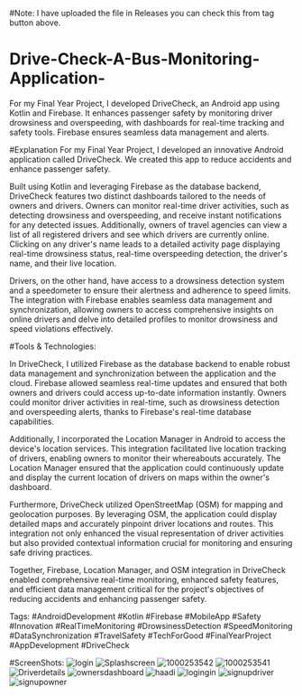 #Note:
I have uploaded the file in Releases you can check this from tag button above.


# Drive-Check-A-Bus-Monitoring-Application-
 For my Final Year Project, I developed DriveCheck, an Android app using Kotlin and Firebase. It enhances passenger safety by monitoring driver drowsiness and overspeeding, with dashboards for real-time tracking and safety tools. Firebase ensures seamless data management and alerts.

 #Explanation
For my Final Year Project, I developed an innovative Android application called DriveCheck. We created this app to reduce accidents and enhance passenger safety.

Built using Kotlin and leveraging Firebase as the database backend, DriveCheck features two distinct dashboards tailored to the needs of owners and drivers. Owners can monitor real-time driver activities, such as detecting drowsiness and overspeeding, and receive instant notifications for any detected issues. Additionally, owners of travel agencies can view a list of all registered drivers and see which drivers are currently online. Clicking on any driver's name leads to a detailed activity page displaying real-time drowsiness status, real-time overspeeding detection, the driver's name, and their live location.

Drivers, on the other hand, have access to a drowsiness detection system and a speedometer to ensure their alertness and adherence to speed limits. The integration with Firebase enables seamless data management and synchronization, allowing owners to access comprehensive insights on online drivers and delve into detailed profiles to monitor drowsiness and speed violations effectively.

#Tools & Technologies:

In DriveCheck, I utilized Firebase as the database backend to enable robust data management and synchronization between the application and the cloud. Firebase allowed seamless real-time updates and ensured that both owners and drivers could access up-to-date information instantly. Owners could monitor driver activities in real-time, such as drowsiness detection and overspeeding alerts, thanks to Firebase's real-time database capabilities.

Additionally, I incorporated the Location Manager in Android to access the device's location services. This integration facilitated live location tracking of drivers, enabling owners to monitor their whereabouts accurately. The Location Manager ensured that the application could continuously update and display the current location of drivers on maps within the owner's dashboard.

Furthermore, DriveCheck utilized OpenStreetMap (OSM) for mapping and geolocation purposes. By leveraging OSM, the application could display detailed maps and accurately pinpoint driver locations and routes. This integration not only enhanced the visual representation of driver activities but also provided contextual information crucial for monitoring and ensuring safe driving practices.

Together, Firebase, Location Manager, and OSM integration in DriveCheck enabled comprehensive real-time monitoring, enhanced safety features, and efficient data management critical for the project's objectives of reducing accidents and enhancing passenger safety.

Tags: #AndroidDevelopment #Kotlin #Firebase #MobileApp #Safety #Innovation #RealTimeMonitoring #DrowsinessDetection #SpeedMonitoring #DataSynchronization #TravelSafety #TechForGood #FinalYearProject #AppDevelopment #DriveCheck

#ScreenShots:
![login](https://github.com/malikhadi09/Drive-Check-A-Bus-Monitoring-Application-/assets/92660593/62243142-9d3e-42ef-997f-8d4defe27ceb)
![Splashscreen](https://github.com/malikhadi09/Drive-Check-A-Bus-Monitoring-Application-/assets/92660593/308f6d40-a380-4fae-b485-d37514b5c9c8)
![1000253542](https://github.com/malikhadi09/Drive-Check-A-Bus-Monitoring-Application-/assets/92660593/d048879a-4b8e-4606-80aa-1350b16456b3)
![1000253541](https://github.com/malikhadi09/Drive-Check-A-Bus-Monitoring-Application-/assets/92660593/fde80c97-0af8-4002-a031-53b9f74b762d)
![Driverdetails](https://github.com/malikhadi09/Drive-Check-A-Bus-Monitoring-Application-/assets/92660593/501126a3-ca62-42aa-8984-d666479c4ebe)
![ownersdashboard](https://github.com/malikhadi09/Drive-Check-A-Bus-Monitoring-Application-/assets/92660593/82e97fad-25f7-4180-a9ce-aa92b37f9552)
![haadi](https://github.com/malikhadi09/Drive-Check-A-Bus-Monitoring-Application-/assets/92660593/e195cf2b-31f7-4877-9ddc-2b583010748d)
![logingin](https://github.com/malikhadi09/Drive-Check-A-Bus-Monitoring-Application-/assets/92660593/b927bad2-ee3a-45a9-bf26-d803861b855b)
![signupdriver](https://github.com/malikhadi09/Drive-Check-A-Bus-Monitoring-Application-/assets/92660593/fec194db-fae2-46a7-9ac2-7a1d2945e41b)
![signupowner](https://github.com/malikhadi09/Drive-Check-A-Bus-Monitoring-Application-/assets/92660593/471df14e-d4a7-4ddf-bd06-785b758347aa)

